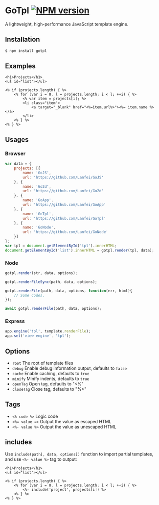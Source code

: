 # GoTpl [![NPM version][npm-image]][npm-url]

A lightweight, high-performance JavaScript template engine.

## Installation

```bash
$ npm install gotpl
```

## Examples

```ejs
<h1>Projects</h1>
<ul id="list"></ul>

<% if (projects.length) { %>
	<% for (var i = 0, l = projects.length; i < l; ++i) { %>
		<% var item = projects[i]; %>
		<li class="item">
			<a target="_blank" href="<%=item.url%>"><%= item.name %></a>
		</li>
	<% } %>
<% } %>
```

## Usages

### Browser

```js
var data = {
	projects: [{
		name: 'GoJS',
		url: 'https://github.com/Lanfei/GoJS'
	}, {
		name: 'Go2d',
		url: 'https://github.com/Lanfei/Go2d'
	}, {
		name: 'GoApp',
		url: 'https://github.com/Lanfei/GoApp'
	}, {
		name: 'GoTpl',
		url: 'https://github.com/Lanfei/GoTpl'
	}, {
		name: 'GoNode',
		url: 'https://github.com/Lanfei/GoNode'
	}]
};
var tpl = document.getElementById('tpl').innerHTML;
document.getElementById('list').innerHTML = gotpl.render(tpl, data);
```

### Node

```js
gotpl.render(str, data, options);

gotpl.renderFileSync(path, data, options);

gotpl.renderFile(path, data, options, function(err, html){
	// Some codes.
});

await gotpl.renderFile(path, data, options);
```

### Express

```js
app.engine('tpl', template.renderFile);
app.set('view engine', 'tpl');
```

## Options

- `root` The root of template files
- `debug` Enable debug information output, defaults to `false`
- `cache` Enable caching, defaults to `true`
- `minify` Minify indents, defaults to `true`
- `openTag` Open tag, defaults to "<%"
- `closeTag` Close tag, defaults to "%>"

## Tags

- `<% code %>` Logic code
- `<%= value =>` Output the value as escaped HTML
- `<%- value %>` Output the value as unescaped HTML

## includes

Use `include(path[, data, options])` function to import partial templates, and use `<%- value %>` tag to output:

```ejs
<h1>Projects</h1>
<ul id="list"></ul>

<% if (projects.length) { %>
	<% for (var i = 0, l = projects.length; i < l; ++i) { %>
		<%- include('project', projects[i]) %>
	<% } %>
<% } %>
```

[npm-url]: https://npmjs.org/package/gotpl
[npm-image]: https://badge.fury.io/js/gotpl.svg
